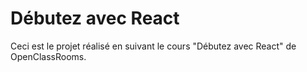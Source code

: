 # Débutez avec React

Ceci est le projet réalisé en suivant le cours "Débutez avec React" de OpenClassRooms.

